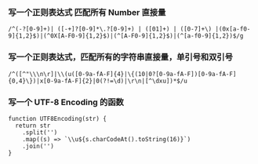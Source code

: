 ### 写一个正则表达式 匹配所有 Number 直接量

```
/^(-?[0-9]+)| ([-+]?[0-9]*\.?[0-9]+) | ([01]+) | ([0-7]+\) |(0x[a-f0-9]{1,2}$)|(^0X[A-F0-9]{1,2}$)|(^[A-F0-9]{1,2}$)|(^[a-f0-9]{1,2})$/g
```

### 写一个正则表达式，匹配所有的字符串直接量，单引号和双引号
```
/^([^"\\\n\r]|\\(u([0-9a-fA-F]{4}|\{(10|0?[0-9a-fA-F])[0-9a-fA-F]{0,4}\})|x[0-9a-fA-F]{2}|0(?!=\d)|\r\n|[^\dxu])*$/u
```

### 写一个 UTF-8 Encoding 的函数 
```
function UTF8Encoding(str) {
  return str
    .split('')
    .map((s) => `\\u${s.charCodeAt().toString(16)}`)
    .join('')
}
```